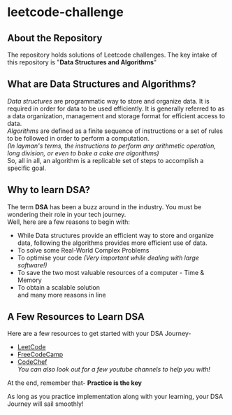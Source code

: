# leetcode-challenge
## About the Repository
The repository holds solutions of Leetcode challenges. The key intake of this repository is "**Data Structures and Algorithms**"

## What are Data Structures and Algorithms?
*Data structures* are programmatic way to store and organize data. It is required in order for data to be used efficiently. It is generally referred to as a data organization, management and storage format for efficient access to data.\
*Algorithms* are defined as a finite sequence of instructions or a set of rules to be followed in order to perform a computation.\
*(In layman's terms, the instructions to perform any arithmetic operation, long division, or even to bake a cake are algorithms)*\
So, all in all, an algorithm is a replicable set of steps to accomplish a specific goal.

## Why to learn DSA?
The term **DSA** has been a buzz around in the industry. You must be wondering their role in your tech journey.\
Well, here are a few reasons to begin with:

- While Data structures provide an efficient way to store and organize data, following the algorithms provides more efficient use of data.
- To solve some Real-World Complex Problems
- To optimise your code *(Very important while dealing with large software!)*
- To save the two most valuable resources of a computer - Time & Memory
- To obtain a scalable solution\
and many more reasons in line

## A Few Resources to Learn DSA
Here are a few resources to get started with your DSA Journey-
* [LeetCode](https://leetcode.com/)
* [FreeCodeCamp](https://www.freecodecamp.org/)
* [CodeChef](https://www.codechef.com/selflearning?itm_medium=navmenu&itm_campaign=learncp)
\
*You can also look out for a few youtube channels to help you with!*

At the end, remember that- **Practice is the key**

As long as you practice implementation along with your learning, your DSA Journey will sail smoothly!


